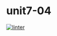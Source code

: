# unit7-04
[![linter](https://github.com/julieli1/unit7-04/workflows/linter/badge.svg)](https://github.com/marketplace/actions/super-linter)
